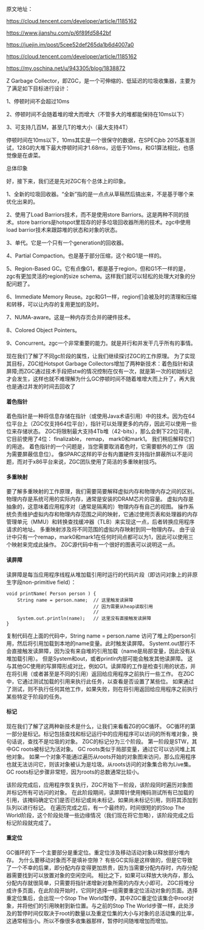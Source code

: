 原文地址：

https://cloud.tencent.com/developer/article/1185162

https://www.jianshu.com/p/6f89fd5842bf

https://juejin.im/post/5cee52def265da1b6d4007a0

https://cloud.tencent.com/developer/article/1185162

https://my.oschina.net/u/943305/blog/1838872

Z Garbage Collector，即ZGC，是一个可伸缩的、低延迟的垃圾收集器，主要为了满足如下目标进行设计：

1、停顿时间不会超过10ms

2、停顿时间不会随着堆的增大而增大（不管多大的堆都能保持在10ms以下）

3、可支持几百M，甚至几T的堆大小（最大支持4T）

停顿时间在10ms以下，10ms其实是一个很保守的数据，在SPECjbb 2015基准测试，128G的大堆下最大停顿时间才1.68ms，远低于10ms，和G1算法相比，也感觉像是在虐菜。


总体印象

好，接下来，我们还是先对ZGC有个总体上的印象。

1、全新的垃圾回收器。“全新”指的是一点点从草稿然后搞出来，不是基于哪个来优化出来的。

2、使用了Load Barriors技术，而不是使用store Barriors。这是两种不同的技术。store barriors是hotspot里现存的好多垃圾回收器所用的技术。zgc中使用load barrior技术来跟踪堆的状态和对象的状态。

3、单代。它是一个只有一个generation的回收器。

4、Partial Compaction。也是基于部分压缩，这个和G1是一样的。

5、Region-Based GC。它有点像G1，都是基于region，但和G1不一样的是，zgc有更加灵活的region的size schema。这样我们就可以轻松的处理大对象的分配问题了。

6、Immediate Memory Reuse。zgc和G1一样，region们会被及时的清理和压缩和转移，可以让内存的复用更加的及时。

7、NUMA-aware。这是一种内存页合并的硬件技术。

8、Colored Object Pointers。

9、Concurrent。zgc一个非常重要的能力。就是并行和并发干几乎所有的事情。


现在我们了解了不同gc阶段的属性，让我们继续探讨ZGC的工作原理。 为了实现其目标，ZGC给Hotspot Garbage Collectors增加了两种新技术：着色指针和读屏障;而ZGC通过技术手段把stw的情况控制在仅有一次，就是第一次的初始标记才会发生，这样也就不难理解为什么GC停顿时间不随着堆增大而上升了，再大我也是通过并发的时间去回收了


#### 着色指针
着色指针是一种将信息存储在指针（或使用Java术语引用）中的技术。因为在64位平台上（ZGC仅支持64位平台），指针可以处理更多的内存，因此可以使用一些位来存储状态。 ZGC将限制最大支持4Tb堆（42-bits），那么会剩下22位可用，它目前使用了4位： finalizable， remap， mark0和mark1。 我们稍后解释它们的用途。
着色指针的一个问题是，当您需要取消着色时，它需要额外的工作（因为需要屏蔽信息位）。 像SPARC这样的平台有内置硬件支持指针屏蔽所以不是问题，而对于x86平台来说，ZGC团队使用了简洁的多重映射技巧。

#### 多重映射
要了解多重映射的工作原理，我们需要简要解释虚拟内存和物理内存之间的区别。 物理内存是系统可用的实际内存，通常是安装的DRAM芯片的容量。 虚拟内存是抽象的，这意味着应用程序对（通常是隔离的）物理内存有自己的视图。 操作系统负责维护虚拟内存和物理内存范围之间的映射，它通过使用页表和处理器的内存管理单元（MMU）和转换查找缓冲器（TLB）来实现这一点，后者转换应用程序请求的地址。
多重映射涉及将不同范围的虚拟内存映射到同一物理内存。 由于设计中只有一个remap，mark0和mark1在任何时间点都可以为1，因此可以使用三个映射来完成此操作。 ZGC源代码中有一个很好的图表可以说明这一点。


#### 读屏障
读屏障是每当应用程序线程从堆加载引用时运行的代码片段（即访问对象上的非原生字段non-primitive field）：
```
void printName( Person person ) {
    String name = person.name;  // 这里触发读屏障
                                // 因为需要从heap读取引用 
                                // 
    System.out.println(name);   // 这里没有直接触发读屏障
}
```
复制代码在上面的代码中，String name = person.name 访问了堆上的person引用，然后将引用加载到本地的name变量。此时触发读屏障。 Systemt.out那行不会直接触发读屏障，因为没有来自堆的引用加载（name是局部变量，因此没有从堆加载引用）。 但是System和out，或者println内部可能会触发其他读屏障。
这与其他GC使用的写屏障形成对比，例如G1。读屏障的工作是检查引用的状态，并在将引用（或者甚至是不同的引用）返回给应用程序之前执行一些工作。 在ZGC中，它通过测试加载的引用来执行此任务，以查看是否设置了某些位。 如果通过了测试，则不执行任何其他工作，如果失败，则在将引用返回给应用程序之前执行某些特定于阶段的任务。

#### 标记
现在我们了解了这两种新技术是什么，让我们来看看ZG的GC循环。
GC循环的第一部分是标记。标记包括查找和标记运行中的应用程序可以访问的所有堆对象，换句话说，查找不是垃圾的对象。
ZGC的标记分为三个阶段。 第一阶段是STW，其中GC roots被标记为活对象。 GC roots类似于局部变量，通过它可以访问堆上其他对象。 如果一个对象不能通过遍历从roots开始的对象图来访问，那么应用程序也就无法访问它，则该对象被认为是垃圾。从roots访问的对象集合称为Live集。GC roots标记步骤非常短，因为roots的总数通常比较小。

该阶段完成后，应用程序恢复执行，ZGC开始下一阶段，该阶段同时遍历对象图并标记所有可访问的对象。 在此阶段期间，读屏障针使用掩码测试所有已加载的引用，该掩码确定它们是否已标记或尚未标记，如果尚未标记引用，则将其添加到队列以进行标记。
在遍历完成之后，有一个最终的，时间很短的的Stop The World阶段，这个阶段处理一些边缘情况（我们现在将它忽略），该阶段完成之后标记阶段就完成了。

#### 重定位
GC循环的下一个主要部分是重定位。重定位涉及移动活动对象以释放部分堆内存。 为什么要移动对象而不是填补空隙？ 有些GC实际是这样做的，但是它导致了一个不幸的后果，即分配内存变得更加昂贵，因为当需要分配内存时，内存分配器需要找到可以放置对象的空闲空间。 相比之下，如果可以释放大块内存，那么分配内存就很简单，只需要将指针递增新对象所需的内存大小即可。
ZGC将堆分成许多页面，在此阶段开始时，它同时选择一组需要重定位活动对象的页面。选择重定位集后，会出现一个Stop The World暂停，其中ZGC重定位该集合中root对象，并将他们的引用映射到新位置。与之前的Stop The World步骤一样，此处涉及的暂停时间仅取决于root的数量以及重定位集的大小与对象的总活动集的比率，这通常相当小。所以不像很多收集器那样，暂停时间随堆增加而增加。






